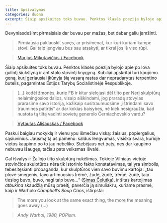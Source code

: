 ```yaml
---
title: Apsivalymas
categories: duona
excerpt: Šiaip apsikuitęs toks buvau. Penktos klasės poezija bylojo apie po lova gulintį šiukšlyną ir ant stalo stovintį knygyną. Kubiliai apskritai turi kaupimo geną, kurį geriausiai įkūnyja šią vasarą rastas dar nepradarytas terpentino butelis, pagamintas Estijos Tarybų Socialistinėje Respublikoje.
---
```


Devyniasdešimt pirmaisiais dar buvau per mažas, bet dabar galiu įamžinti.

> Pirmiausia paklauskit savęs, ar prisimenat, kur kuri kuriam kampe stovi. Gal taip lengviau bus sau atsakyti, ar tikrai jos iš viso rūpi.

> [Marijus Mikutavičius / Facebook](https://www.facebook.com/marijus.mikutavicius/posts/10207513056169639)

Šiaip apsikuitęs toks buvau. Penktos klasės poezija bylojo apie po lova gulintį šiukšlyną ir ant stalo stovintį knygyną. Kubiliai apskritai turi kaupimo geną, kurį geriausiai įkūnyja šią vasarą rastas dar nepradarytas terpentino butelis, pagamintas Estijos Tarybų Socialistinėje Respublikoje.

> (...) kodėl žmonės, kurie FB ir kitur sielojasi dėl tilto per Nerį skulptūrų nelaimingosios dalios, visaip aiškindami, jog praradę stovylas prarasime savo istoriją, kažikaip susitraumuosime „ištrindami savo traumines patirtis“ ar dar kokias baisybes, nė kiek nesigraužia, kad nustota tą tiltą vadinti sovietų generolo Černiachovskio vardu?

> [Vytautas Ališauskas / Facebook](https://www.facebook.com/vytas.alisauskas/posts/1045129185500107)

Paskui baigiau mokyklą ir vienu ypu išmečiau viską: žaislus, popiergalius, sąsiuvinius. Jausmą tą aš pamenu: saldus lengvumas, visiška švara, kurioje vietos kaupimo po to jau nebeliko. Stebėjaus net pats, nes dar kaupimo nebuvau išaugęs, tačiau pats veiksmas išvalė.

Gal išvalys ir Žaliojo tilto skulptūrų nukėlimas. Tokioje Vilniaus vietoje stovinčios skulptūros nėra tik istorinio fakto konstatavimas, tai yra simbolis, tebesitęsianti propaganda, kur skulptūros vien savo buvimu kartoja: „tau plovė smegenis, tavo artimuosius trėmė, žudė, žudė, trėmė, žudė, taip tiesiog buvo, buvo, nagi taip buvo...“ ([Simas Čelutka](https://www.facebook.com/permalink.php?story_fbid=1649702555243737&id=100006120256792)), ir šitas kartojimas *atbukina* skaudžią mūsų praeitį, paverčia ją simuliakru, kuriame prasmė, kaip ir Warholo *Campbell’s Soup Cans*, ištirpsta:

> The more you look at the same exact thing, the more the meaning goes away (…)

> *Andy Warhol, 1980, POPism.*
